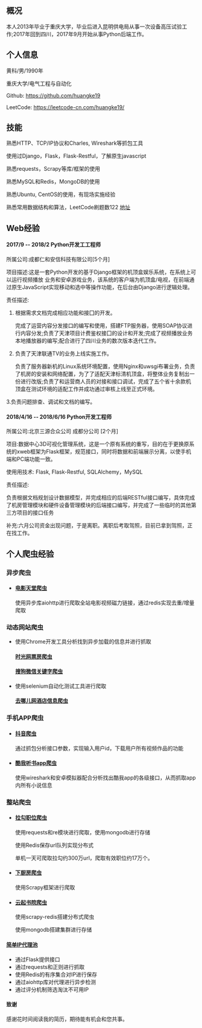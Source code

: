 ## 概况 

本人2013年毕业于重庆大学，毕业后进入昆明供电局从事一次设备高压试验工作;2017年回到四川，2017年9⽉开始从事Python后端工作。 

## 个⼈信息 

黄科/男/1990年

重庆大学/电⽓工程与自动化 

Github: https://github.com/huangke19 

LeetCode: https://leetcode-cn.com/huangke19/ 

## 技能 

熟悉HTTP、TCP/IP协议和Charles, Wireshark等抓包工具

使用过Django，Flask，Flask-Restful，了解原生javascript

熟悉requests，Scrapy等库/框架的使用

熟悉MySQL和Redis，MongoDB的使⽤

熟悉Ubuntu, CentOS的使用，有现场实施经验

熟悉常用数据结构和算法，LeetCode刷题数122 [地址](https://github.com/huangke19/LeetCode) 



## Web经验

#### 2017/9 -- 2018/2 Python开发⼯工程师 

所属公司:成都仁和安信科技有限公司[5个月] 

项目描述:这是一套Python开发的基于Django框架的机顶盒娱乐系统，在系统上可以运行视频播放 业务和安卓游戏业务，该系统的客户端为机顶盒/电视，在前端通过原生JavaScript实现移动和选中等操作功能，在后台由Django进⾏逻辑处理。 

责任描述: 

1. 根据需求⽂档完成相应功能和接⼞的开发。 

   完成了运营内容分发接⼝的编写和使用，搭建FTP服务器，使⽤SOAP协议进行内容分发;负责了天津项⽬计费鉴权接⼞的设计和开发;完成了视频播放业务本地播放器的编写;配合进⾏了四川业务的数次版本迭代工作。 

2. 负责了天津联通TV的业务上线实施工作。 

   负责了服务器新机的Linux系统环境配置，使⽤Nginx和uwsgi布署业务，负责了机房的安装和网络配置，为了了适配天津标清机顶盒，将整体业务复制出一份进⾏改版;负责了和运营商⼈员的对接和接⼝调试，完成了五个省⼗余款机顶盒在测试环境的适配⼯作并成功通过审核上线⾄正式环境。 

3.负责问题排查、调试和⽂档的编写。 

#### 2018/4/16 -- 2018/6/16 Python开发工程师 

所属公司:北京三源合众公司 成都分公司 [2个月] 

项⽬:数据中心3D可视化管理系统，这是⼀个原有系统的重写，⽬的在于更换原系统的xweb框架为Flask框架，规范接口，同时将数据和前端展示分离，以使⼿机端和PC端功能一致。 

使⽤用技术: Flask, Flask-Restful, SQLAlchemy，MySQL 

责任描述: 

负责根据⽂档规划设计数据模型，并完成相应的后端RESTful接口编写，具体完成了机房管理模块和硬件设备管理模块的后端接口编写，并完成了⼀些临时的其他第三⽅项⽬的接⼝任务 

补充:六⽉公司资金出现问题，于是离职。离职后考取驾照，目前已拿到驾照，正在找工作。



## 个人爬虫经验

### 异步爬虫

- #### [电影天堂爬虫](https://github.com/huangke19/MovieSpider)

  使用异步库aiohttp进行爬取全站电影视频磁力链接，通过redis实现去重/增量爬取

### 动态网站爬虫

- 使用Chrome开发工具分析找到异步加载的信息并进行抓取

  #### [时光网票房爬虫](https://github.com/huangke19/MtimeSpider)

  #### [搜狗微信关键字爬虫](https://github.com/huangke19/WeixinSpider)

- 使用selenium自动化测试工具进行爬取

  #### [去哪儿网酒店信息爬虫](https://github.com/huangke19/QunarSpider)

### 手机APP爬虫

- #### [抖音爬虫](https://github.com/huangke19/TikTokSpider)

  通过抓包分析接口参数，实现输入用户id，下载用户所有视频作品的功能

- #### [酷我听书app爬虫](https://github.com/huangke19/KuwoSpider)

  使用wireshark和安卓模拟器配合分析找出酷我app的各级接口，从而抓取app内所有小说信息

### 整站爬虫

- #### [拉勾职位爬虫](https://github.com/huangke19/LagouSpider)

  使用requests和re模块进行爬取，使用mongodb进行存储

  使用Redis保存url队列实现分布式

  单机一天可爬取拉勾约300万url，爬取有效职位约17万个。

- #### [下厨房爬虫](https://github.com/huangke19/XiachufangSpider)

  使用Scrapy框架进行爬取

- #### [云起书院爬虫](https://github.com/huangke19/YunqiSpider)

  使用scrapy-redis搭建分布式爬虫

  使用mongodb搭建集群进行存储

#### [简单IP代理池](https://github.com/huangke19/IP_Pool)

- 通过Flask提供接口
- 通过requests和正则进行抓取
- 使用Redis的有序集合对IP进行保存
- 通过aiohttp库对代理进行异步检测
- 通过评分机制筛选淘汰不可用IP



#### 致谢 

感谢花时间阅读我的简历，期待能有机会和您共事。